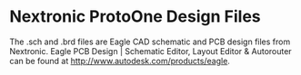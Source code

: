 #  Nextronic ProtoOne Design Files

The .sch and .brd files are Eagle CAD schematic and PCB design files from Nextronic.
Eagle PCB Design | Schematic Editor, Layout Editor & Autorouter can be found at http://www.autodesk.com/products/eagle.

